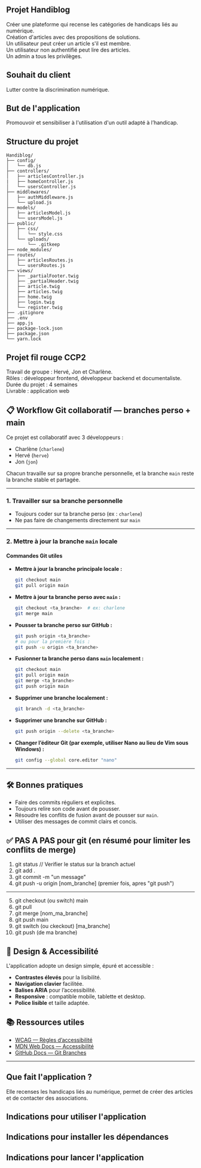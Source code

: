 ## Projet Handiblog

Créer une plateforme qui recense les catégories de handicaps liés au numérique.  
Création d'articles avec des propositions de solutions.  
Un utilisateur peut créer un article s'il est membre.  
Un utilisateur non authentifié peut lire des articles.  
Un admin a tous les privilèges.

## Souhait du client

Lutter contre la discrimination numérique.

## But de l'application

Promouvoir et sensibiliser à l'utilisation d'un outil adapté à l’handicap.

## Structure du projet

```
Handiblog/
├── config/
│   └── db.js
├── controllers/
│   ├── articlesController.js
|   ├── homeController.js
│   └── usersController.js
├── middlewares/
│   ├── authMiddleware.js
│   └── upload.js
├── models/
│   ├── articlesModel.js
│   └── usersModel.js
├── public/
│   ├── css/
│   │   └── style.css
│   └── uploads/
│       └── .gitkeep
├── node_modules/
├── routes/
│   ├── articlesRoutes.js
│   └── usersRoutes.js
├── views/
│   ├── _partialFooter.twig
│   ├── _partialHeader.twig
│   ├── article.twig
│   ├── articles.twig
│   ├── home.twig
│   ├── login.twig
│   └── register.twig
├── .gitignore
├── .env
├── app.js
├── package-lock.json
├── package.json
└── yarn.lock
```

## Projet fil rouge CCP2

Travail de groupe : Hervé, Jon et Charlène.  
Rôles : développeur frontend, développeur backend et documentaliste.  
Durée du projet : 4 semaines  
Livrable : application web

## 📋 Workflow Git collaboratif — branches perso + main

Ce projet est collaboratif avec 3 développeurs :

- Charlène (`charlene`)
- Hervé (`herve`)
- Jon (`jon`)

Chacun travaille sur sa propre branche personnelle, et la branche `main` reste la branche stable et partagée.

---

### 1. Travailler sur sa branche personnelle

- Toujours coder sur ta branche perso (ex : `charlene`)
- Ne pas faire de changements directement sur `main`

---

### 2. Mettre à jour la branche `main` locale

#### Commandes Git utiles

- **Mettre à jour la branche principale locale :**

  ```bash
  git checkout main
  git pull origin main
  ```

- **Mettre à jour ta branche perso avec `main` :**

  ```bash
  git checkout <ta_branche>  # ex: charlene
  git merge main
  ```

- **Pousser ta branche perso sur GitHub :**

  ```bash
  git push origin <ta_branche>
  # ou pour la première fois :
  git push -u origin <ta_branche>
  ```

- **Fusionner ta branche perso dans `main` localement :**

  ```bash
  git checkout main
  git pull origin main
  git merge <ta_branche>
  git push origin main
  ```

- **Supprimer une branche localement :**

  ```bash
  git branch -d <ta_branche>
  ```

- **Supprimer une branche sur GitHub :**

  ```bash
  git push origin --delete <ta_branche>
  ```

- **Changer l’éditeur Git (par exemple, utiliser Nano au lieu de Vim sous Windows) :**
  ```bash
  git config --global core.editor "nano"
  ```

---

## 🛠️ Bonnes pratiques

- Faire des commits réguliers et explicites.
- Toujours relire son code avant de pousser.
- Résoudre les conflits de fusion avant de pousser sur `main`.
- Utiliser des messages de commit clairs et concis.

## ✅ PAS A PAS pour git (en résumé pour limiter les conflits de merge)

1. git status // Verifier le status sur la branch actuel
2. git add .
3. git commit -m "un message"
4. git push -u origin [nom_branche] (premier fois, apres "git push")

---

5. git checkout (ou switch) main
6. git pull
7. git merge [nom_ma_branche]
8. git push main
9. git switch (ou ckeckout) [ma_branche]
10. git push (de ma branche)

## 🎨 Design & Accessibilité

L'application adopte un design simple, épuré et accessible :

- **Contrastes élevés** pour la lisibilité.
- **Navigation clavier** facilitée.
- **Balises ARIA** pour l’accessibilité.
- **Responsive** : compatible mobile, tablette et desktop.
- **Police lisible** et taille adaptée.

## 📚 Ressources utiles

- [WCAG — Règles d’accessibilité](https://www.w3.org/WAI/standards-guidelines/wcag/)
- [MDN Web Docs — Accessibilité](https://developer.mozilla.org/fr/docs/Web/Accessibility)
- [GitHub Docs — Git Branches](https://docs.github.com/en/get-started/using-git/about-branches)

---

## Que fait l'application ?

Elle recenses les handicaps liés au numérique, permet de créer des articles et de contacter des associations. 

## Indications pour utiliser l'application
## Indications pour installer les dépendances
## Indications pour lancer l'application
